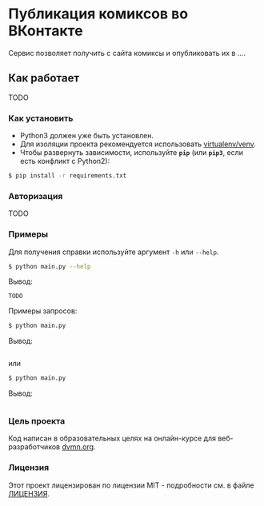 # Публикация комиксов во ВКонтакте
Сервис позволяет получить с сайта  []() комиксы и опубликовать их в .... 

## Как работает
TODO

### Как установить

* Python3 должен уже быть установлен.
* Для изоляции проекта рекомендуется использовать [virtualenv/venv](https://docs.python.org/3/library/venv.html).
* Чтобы развернуть зависимости, используйте **`pip`** (или **`pip3`**, если есть конфликт с Python2):

```bash
$ pip install -r requirements.txt
```

### Авторизация
TODO

### Примеры
Для получения справки используйте аргумент ```-h``` или ```--help```.

```bash
$ python main.py --help
```
Вывод:
```
TODO
```

Примеры запросов:
```bash
$ python main.py
```

Вывод:
```

```
или

```bash
$ python main.py 
```

Вывод:
```

```

### Цель проекта

Код написан в образовательных целях на онлайн-курсе для веб-разработчиков [dvmn.org](https://dvmn.org).

### Лицензия

Этот проект лицензирован по лицензии MIT - подробности см. в файле [ЛИЦЕНЗИЯ](LICENSE).
